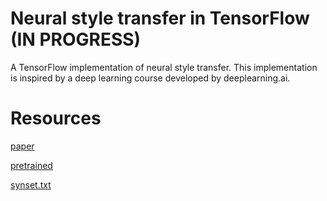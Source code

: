 # Neural style transfer in TensorFlow (IN PROGRESS)
A TensorFlow implementation of neural style transfer. This implementation is inspired by a deep learning course developed by deeplearning.ai.

# Resources
[paper](https://arxiv.org/abs/1508.06576)

[pretrained](http://www.vlfeat.org/matconvnet/pretrained/)

[synset.txt](https://github.com/machrisaa/tensorflow-vgg/blob/master/synset.txt)